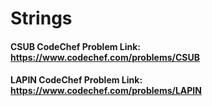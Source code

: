 # Strings

#### CSUB CodeChef Problem Link: https://www.codechef.com/problems/CSUB

#### LAPIN CodeChef Problem Link: https://www.codechef.com/problems/LAPIN
